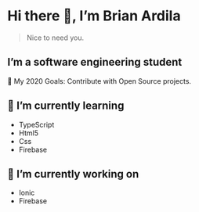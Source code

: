 # Hi there 👋, I’m Brian Ardila

> Nice to need you.

## I’m a software engineering student

🥅 My 2020 Goals: Contribute with Open Source projects.

## 🌱 I’m currently learning

- TypeScript
- Html5
- Css
- Firebase

## 🔭 I’m currently working on

* Ionic 
* Firebase 

<!--
**BrianArdila/BrianArdila** is a ✨ _special_ ✨ repository because its `README.md` (this file) appears on your GitHub profile.

Here are some ideas to get you started:

- 🔭 I’m currently working on ...
- 🌱 I’m currently learning ...
- 👯 I’m looking to collaborate on ...
- 🤔 I’m looking for help with ...
- 💬 Ask me about ...
- 📫 How to reach me: ...
- 😄 Pronouns: ...
- ⚡ Fun fact: ...
-->
